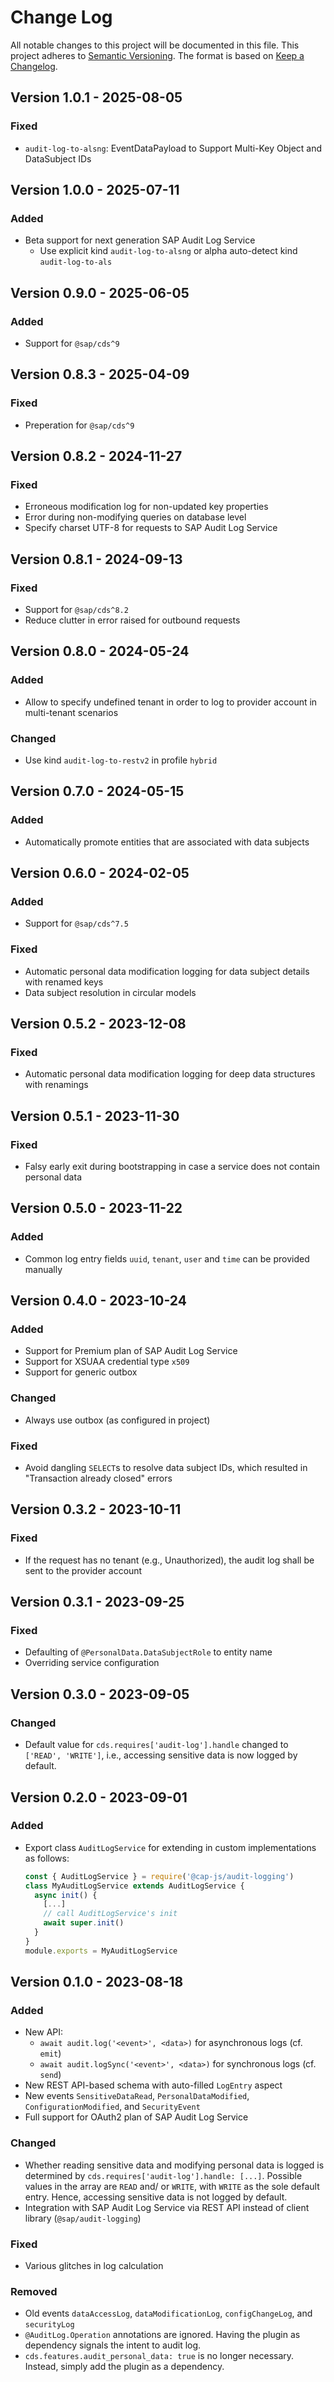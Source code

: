 # Change Log

All notable changes to this project will be documented in this file.
This project adheres to [Semantic Versioning](http://semver.org/).
The format is based on [Keep a Changelog](http://keepachangelog.com/).

## Version 1.0.1 - 2025-08-05

### Fixed

- `audit-log-to-alsng`: EventDataPayload to Support Multi-Key Object and DataSubject IDs

## Version 1.0.0 - 2025-07-11

### Added

- Beta support for next generation SAP Audit Log Service
  - Use explicit kind `audit-log-to-alsng` or alpha auto-detect kind `audit-log-to-als`

## Version 0.9.0 - 2025-06-05

### Added

- Support for `@sap/cds^9`

## Version 0.8.3 - 2025-04-09

### Fixed

- Preperation for `@sap/cds^9`

## Version 0.8.2 - 2024-11-27

### Fixed

- Erroneous modification log for non-updated key properties
- Error during non-modifying queries on database level
- Specify charset UTF-8 for requests to SAP Audit Log Service

## Version 0.8.1 - 2024-09-13

### Fixed

- Support for `@sap/cds^8.2`
- Reduce clutter in error raised for outbound requests

## Version 0.8.0 - 2024-05-24

### Added

- Allow to specify undefined tenant in order to log to provider account in multi-tenant scenarios

### Changed

- Use kind `audit-log-to-restv2` in profile `hybrid`

## Version 0.7.0 - 2024-05-15

### Added

- Automatically promote entities that are associated with data subjects

## Version 0.6.0 - 2024-02-05

### Added

- Support for `@sap/cds^7.5`

### Fixed

- Automatic personal data modification logging for data subject details with renamed keys
- Data subject resolution in circular models

## Version 0.5.2 - 2023-12-08

### Fixed

- Automatic personal data modification logging for deep data structures with renamings

## Version 0.5.1 - 2023-11-30

### Fixed

- Falsy early exit during bootstrapping in case a service does not contain personal data

## Version 0.5.0 - 2023-11-22

### Added

- Common log entry fields `uuid`, `tenant`, `user` and `time` can be provided manually

## Version 0.4.0 - 2023-10-24

### Added

- Support for Premium plan of SAP Audit Log Service
- Support for XSUAA credential type `x509`
- Support for generic outbox

### Changed

- Always use outbox (as configured in project)

### Fixed

- Avoid dangling `SELECT`s to resolve data subject IDs, which resulted in "Transaction already closed" errors

## Version 0.3.2 - 2023-10-11

### Fixed

- If the request has no tenant (e.g., Unauthorized), the audit log shall be sent to the provider account

## Version 0.3.1 - 2023-09-25

### Fixed

- Defaulting of `@PersonalData.DataSubjectRole` to entity name
- Overriding service configuration

## Version 0.3.0 - 2023-09-05

### Changed

- Default value for `cds.requires['audit-log'].handle` changed to `['READ', 'WRITE']`, i.e., accessing sensitive data is now logged by default.

## Version 0.2.0 - 2023-09-01

### Added

- Export class `AuditLogService` for extending in custom implementations as follows:
  ```js
  const { AuditLogService } = require('@cap-js/audit-logging')
  class MyAuditLogService extends AuditLogService {
    async init() {
      [...]
      // call AuditLogService's init
      await super.init()
    }
  }
  module.exports = MyAuditLogService
  ```

## Version 0.1.0 - 2023-08-18

### Added

- New API:
  - `await audit.log('<event>', <data>)` for asynchronous logs (cf. `emit`)
  - `await audit.logSync('<event>', <data>)` for synchronous logs (cf. `send`)
- New REST API-based schema with auto-filled `LogEntry` aspect
- New events `SensitiveDataRead`, `PersonalDataModified`, `ConfigurationModified`, and `SecurityEvent`
- Full support for OAuth2 plan of SAP Audit Log Service

### Changed

- Whether reading sensitive data and modifying personal data is logged is determined by `cds.requires['audit-log'].handle: [...]`.
  Possible values in the array are `READ` and/ or `WRITE`, with `WRITE` as the sole default entry.
  Hence, accessing sensitive data is not logged by default.
- Integration with SAP Audit Log Service via REST API instead of client library (`@sap/audit-logging`)

### Fixed

- Various glitches in log calculation

### Removed

- Old events `dataAccessLog`, `dataModificationLog`, `configChangeLog`, and `securityLog`
- `@AuditLog.Operation` annotations are ignored. Having the plugin as dependency signals the intent to audit log.
- `cds.features.audit_personal_data: true` is no longer necessary. Instead, simply add the plugin as a dependency.
